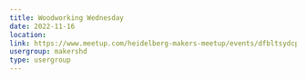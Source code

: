 ```yaml
---
title: Woodworking Wednesday
date: 2022-11-16
location: 
link: https://www.meetup.com/heidelberg-makers-meetup/events/dfbltsydcpbvb/
usergroup: makershd
type: usergroup
---
```

